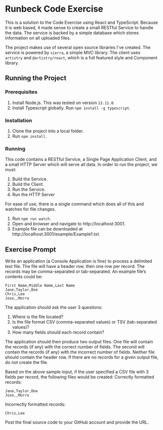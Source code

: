 # Runbeck Code Exercise

This is a solution to the Code Exercise using React and TypeScript.  Because it is web based, it made sense to create a small RESTful Service to handle the data.  The service is backed by a simple database which stores information on all uploaded files.

The project makes use of several open source libraries I've created.  The service is powered by `sierra`, a simple MVC library.  The client uses `artistry` and `@artistry/react`, which is a full featured style and Component library.

## Running the Project

### Prerequisites

1. Install Node.js.  This was tested on version `13.11.0`.
2. Install Typescript globally.  Run `npm install -g typescript`.

### Installation

1. Clone the project into a local folder.
2. Run `npm install`.

### Running

This code contains a RESTful Service, a Single Page Application Client, and a small HTTP Server which will serve all data.  In order to run the project, we must:

1. Build the Service.
2. Build the Client.
3. Run the Service.
4. Run the HTTP Server

For ease of use, there is a single command which does all of this and watches for file changes.

1. Run `npm run watch`.
2. Open and browser and navigate to http://localhost:3001.
3. Example file can be downloaded at http://localhost:3001/example/Example1.txt.

## Exercise Prompt

Write an application (a Console Application is fine) to process a delimited text file. The file will have a header row, then one row per record. The records may be comma-separated or tab-separated. An example file’s contents could be:

    First Name,Middle Name,Last Name
    Jane,Taylor,Doe
    Chris,Lee
    Jose,,Morro

The application should ask the user 3 questions:

1. Where is the file located?
2. Is the file format CSV (comma-separated values) or TSV (tab-separated values)?
3. How many fields should each record contain?

The application should then produce two output files. One file will contain the records (if any) with the correct number of fields. The second will contain the records (if any) with the incorrect number of fields. Neither file should contain the header row. If there are no records for a given output file, do not create the file.

Based on the above sample input, if the user specified a CSV file with 3 fields per record, the following files would be created:
Correctly formatted records:

    Jane,Taylor,Doe
    Jose,,Morro

Incorrectly formatted records:

    Chris,Lee

Post the final source code to your GitHub account and provide the URL.
